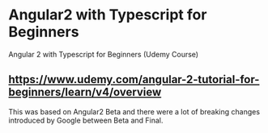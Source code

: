 # Angular2 with Typescript for Beginners
Angular 2 with Typescript for Beginners (Udemy Course)

https://www.udemy.com/angular-2-tutorial-for-beginners/learn/v4/overview
----
This was based on Angular2 Beta and there were a lot of breaking changes introduced by Google between Beta and Final.
